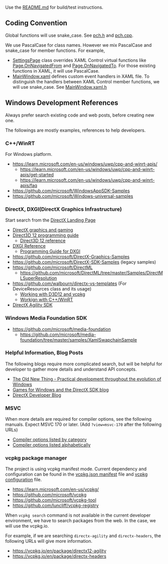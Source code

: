 

Use the [README.md](../README.md) for build/test instructions.

## Coding Convention

Global functions will use snake_case. See [pch.h](../App1/pch.h) and [pch.cpp](../App1/pch.cpp).

We use PascalCase for class names. However we mix PascalCase and snake_case for member functions.
For example,

- [SettingsPage](../App1/SettingsPage.xaml.h) class overrides XAML Control virtual functions like [Page.OnNavigatedFrom](https://learn.microsoft.com/en-us/uwp/api/windows.ui.xaml.controls.page.onnavigatedfrom) and [Page.OnNavigatedTo](https://learn.microsoft.com/en-us/uwp/api/windows.ui.xaml.controls.page.onnavigatedto). For those existing functions in XAML, it will use PascalCase.
- [MainWindow.xaml](../App1/MainWindow.xaml) defines custom event handlers in XAML file. To distinguish the handlers between XAML Control member functions, we will use snake_case. See [MainWindow.xaml.h](../App1/MainWindow.xaml.h)

## Windows Development References

Always prefer search existing code and web posts, before creating new one.

The followings are mostly examples, references to help developers.

### C++/WinRT

For Windows platform.

- https://learn.microsoft.com/en-us/windows/uwp/cpp-and-winrt-apis/
  - https://learn.microsoft.com/en-us/windows/uwp/cpp-and-winrt-apis/get-started
  - https://learn.microsoft.com/en-us/windows/uwp/cpp-and-winrt-apis/faq
- https://github.com/microsoft/WindowsAppSDK-Samples
- https://github.com/microsoft/Windows-universal-samples

### DirectX, DXGI(DirectX Graphics Infrastructure)

Start search from the [DirectX Landing Page](https://devblogs.microsoft.com/directx/landing-page/)

- [DirectX graphics and gaming](https://learn.microsoft.com/en-us/windows/win32/directx)
- [Direct3D 12 programming guide](https://learn.microsoft.com/en-us/windows/win32/direct3d12/directx-12-programming-guide)
  - [Direct3D 12 reference](https://learn.microsoft.com/en-us/windows/win32/direct3d12/direct3d-12-reference)
- [DXGI Reference](https://learn.microsoft.com/en-us/windows/win32/direct3ddxgi/d3d10-graphics-reference-dxgi)
  - [Programming Guide for DXGI](https://learn.microsoft.com/en-us/windows/win32/direct3ddxgi/dx-graphics-dxgi-overviews)
- https://github.com/microsoft/DirectX-Graphics-Samples
- https://github.com/microsoft/DirectX-SDK-Samples (legacy samples)
- https://github.com/microsoft/DirectML
  - https://github.com/microsoft/DirectML/tree/master/Samples/DirectMLSuperResolution
- https://github.com/walbourn/directx-vs-templates (For DeviceResources class and its usage)
  - [Working with D3D12 and vcpkg](https://github.com/walbourn/directx-vs-templates/tree/main/d3d12game_vcpkg)
  - [Workign with C++/WinRT](https://github.com/walbourn/directx-vs-templates/tree/main/d3d12game_uwp_cppwinrt_dr)
- [DirectX Agility SDK](https://devblogs.microsoft.com/directx/directx12agility/)

### Windows Media Foundation SDK

- https://github.com/microsoft/media-foundation
  - https://github.com/microsoft/media-foundation/tree/master/samples/XamlSwapchainSample

### Helpful Information, Blog Posts

The following blogs require more complicated search, but will be helpful for developer to gather more details and understand API concepts.

- [The Old New Thing - Practical development throughout the evolution of Windows](https://devblogs.microsoft.com/oldnewthing/)
- [Games for Windows and the DirectX SDK blog](https://walbourn.github.io/tags/)
- [DirectX Developer Blog](https://devblogs.microsoft.com/directx/)

### MSVC

When more details are required for compiler options, see the following manuals.
Expect MSVC 170 or later. (Add `?view=msvc-170` after the following URLs)

- [Compiler options listed by category](https://learn.microsoft.com/en-us/cpp/build/reference/compiler-options-listed-by-category#header-unitsmodules)
- [Compiler options listed alphabetically](https://learn.microsoft.com/en-us/cpp/build/reference/compiler-options-listed-alphabetically)


### vcpkg package manager

The project is using vcpkg manifest mode.
Current dependency and configuration can be found in the [vcpkg.json manifest](../vcpkg.json) file and [vcpkg configuration](../vcpkg-configuration.json) file.

- https://learn.microsoft.com/en-us/vcpkg/
- https://github.com/microsoft/vcpkg
- https://github.com/microsoft/vcpkg-tool
- https://github.com/luncliff/vcpkg-registry

When `vcpkg search` command is not available in the current developer environment, we have to search packages from the web. In the case, we will use the vcpkg.io.

For example, if we are searching `directx-agility` and `directx-headers`, the following URLs will give more information.

- https://vcpkg.io/en/package/directx12-agility
- https://vcpkg.io/en/package/directx-headers
